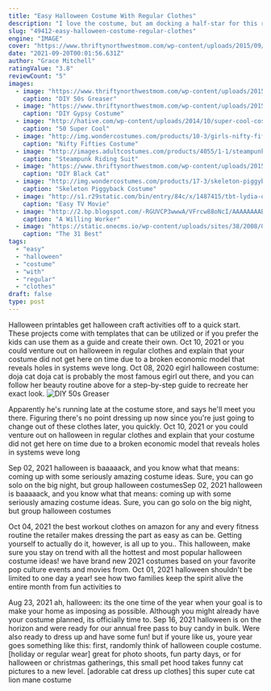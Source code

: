 ```yaml
---
title: "Easy Halloween Costume With Regular Clothes"
description: "I love the costume, but am docking a half-star for this reason only: being disabled, i was unable to wear it as no one was home halloween night to help zip it up for me. I couldn't reach all the way up my back. My husband had to work late & missed all but the last four kids. But the costume"
slug: "49412-easy-halloween-costume-regular-clothes"
engine: "IMAGE"
cover: "https://www.thriftynorthwestmom.com/wp-content/uploads/2015/09/9.21-Wearable-Halloween-Costume-50s-Greaser.jpg"
date: "2021-09-20T00:01:56.631Z"
author: "Grace Mitchell"
ratingValue: "3.8"
reviewCount: "5"
images:
  - image: "https://www.thriftynorthwestmom.com/wp-content/uploads/2015/09/9.21-Wearable-Halloween-Costume-50s-Greaser.jpg"
    caption: "DIY 50s Greaser"
  - image: "https://www.thriftynorthwestmom.com/wp-content/uploads/2015/09/9.17-Wearable-Halloween-Costume-Gypsy.jpg"
    caption: "DIY Gypsy Costume"
  - image: "http://hative.com/wp-content/uploads/2014/10/super-cool-costume-ideas/34-ezio-costume.jpg"
    caption: "50 Super Cool"
  - image: "http://img.wondercostumes.com/products/10-3/girls-nifty-fifties-costume.jpg"
    caption: "Nifty Fifties Costume"
  - image: "http://images.adultcostumes.com/products/4055/1-1/steampunk-riding-suit-costume.jpg"
    caption: "Steampunk Riding Suit"
  - image: "https://www.thriftynorthwestmom.com/wp-content/uploads/2015/10/Dollarphotoclub_81148256.jpg"
    caption: "DIY Black Cat"
  - image: "http://img.wondercostumes.com/products/17-3/skeleton-piggyback-costume.jpg"
    caption: "Skeleton Piggyback Costume"
  - image: "http://s1.r29static.com/bin/entry/84c/x/1487415/tbt-lydia-opener-2-rev.png"
    caption: "Easy TV Movie"
  - image: "http://2.bp.blogspot.com/-RGUVCP3wwwA/VFrcw88oNcI/AAAAAAAABco/1gmjiNB_Tcs/s1600/lego%2Bgirls%2B3%2Bolivia%2Bno%2Bface.JPG"
    caption: "A Willing Worker"
  - image: "https://static.onecms.io/wp-content/uploads/sites/38/2008/09/12213719/550_102331360.jpg"
    caption: "The 31 Best"
tags:
  - "easy"
  - "halloween"
  - "costume"
  - "with"
  - "regular"
  - "clothes"
draft: false
type: post
---
```


Halloween printables get halloween craft activities off to a quick start. These projects come with templates that can be utilized or if you prefer the kids can use them as a guide and create their own. Oct 10, 2021 or you could venture out on halloween in regular clothes and explain that your costume did not get here on time due to a broken economic model that reveals holes in systems weve long. Oct 08, 2020 egirl halloween costume: doja cat doja cat is probably the most famous egirl out there, and you can follow her beauty routine above for a step-by-step guide to recreate her exact look.
![DIY 50s Greaser](https://www.thriftynorthwestmom.com/wp-content/uploads/2015/09/9.21-Wearable-Halloween-Costume-50s-Greaser.jpg "DIY 50s Greaser")

Apparently he&#39;s running late at the costume store, and says he&#39;ll meet you there. Figuring there&#39;s no point dressing up now since you&#39;re just going to change out of these clothes later, you quickly. Oct 10, 2021 or you could venture out on halloween in regular clothes and explain that your costume did not get here on time due to a broken economic model that reveals holes in systems weve long
<!--inArticleAds-->

<!--galleryOne-->

Sep 02, 2021 halloween is baaaaack, and you know what that means: coming up with some seriously amazing costume ideas. Sure, you can go solo on the big night, but group halloween costumesSep 02, 2021 halloween is baaaaack, and you know what that means: coming up with some seriously amazing costume ideas. Sure, you can go solo on the big night, but group halloween costumes
<!--inArticleAds-->

<!--galleryTwo-->

Oct 04, 2021 the best workout clothes on amazon for any and every fitness routine the retailer makes dressing the part as easy as can be. Getting yourself to actually do it, however, is all up to you.. This halloween, make sure you stay on trend with all the hottest and most popular halloween costume ideas! we have brand new 2021 costumes based on your favorite pop culture events and movies from. Oct 01, 2021 halloween shouldn't be limited to one day a year! see how two families keep the spirit alive the entire month  from fun activities to
<!--galleryThree-->

Aug 23, 2021 ah, halloween: its the one time of the year when your goal is to make your home as imposing as possible. Although you might already have your costume planned, its officially time to. Sep 16, 2021 halloween is on the horizon and were ready for our annual free pass to buy candy in bulk. Were also ready to dress up and have some fun! but if youre like us, youre year goes something like this: first, randomly think of halloween couple costume. [holiday or regular wear]  great for photo shoots, fun party days, or for halloween or christmas gatherings, this small pet hood takes funny cat pictures to a new level. [adorable cat dress up clothes]  this super cute cat lion mane costume